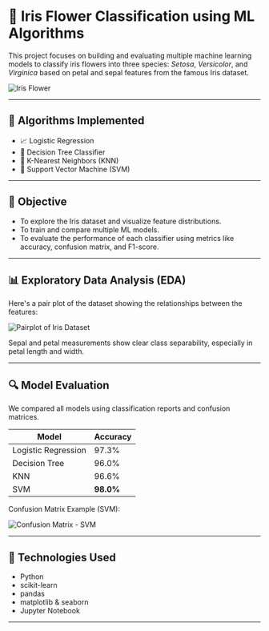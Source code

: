 # 🌸 Iris Flower Classification using ML Algorithms

This project focuses on building and evaluating multiple machine learning models to classify iris flowers into three species: *Setosa*, *Versicolor*, and *Virginica* based on petal and sepal features from the famous Iris dataset.

![Iris Flower](https://upload.wikimedia.org/wikipedia/commons/4/41/Iris_versicolor_3.jpg)  


---

## 🚀 Algorithms Implemented

- 📈 Logistic Regression  
- 🌲 Decision Tree Classifier  
- 👥 K-Nearest Neighbors (KNN)  
- 🧠 Support Vector Machine (SVM)

---

## 🧠 Objective

- To explore the Iris dataset and visualize feature distributions.
- To train and compare multiple ML models.
- To evaluate the performance of each classifier using metrics like accuracy, confusion matrix, and F1-score.

---

## 📊 Exploratory Data Analysis (EDA)

Here's a pair plot of the dataset showing the relationships between the features:

![Pairplot of Iris Dataset](images/pairplot.png)

Sepal and petal measurements show clear class separability, especially in petal length and width.

---

## 🔍 Model Evaluation

We compared all models using classification reports and confusion matrices.

| Model               | Accuracy |
|--------------------|----------|
| Logistic Regression| 97.3%    |
| Decision Tree      | 96.0%    |
| KNN                | 96.6%    |
| SVM                | **98.0%** |

Confusion Matrix Example (SVM):

![Confusion Matrix - SVM](images/svm_confusion_matrix.png)

---

## 🧪 Technologies Used

- Python
- scikit-learn
- pandas
- matplotlib & seaborn
- Jupyter Notebook

---


